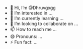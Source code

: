 - 👋 Hi, I’m @Dhruvgxgg
- 👀 I’m interested in ...
- 🌱 I’m currently learning ...
- 💞️ I’m looking to collaborate on ...
- 📫 How to reach me ...
- 😄 Pronouns: ...
- ⚡ Fun fact: ...

<!---
Dhruvgxgg/Dhruvgxgg is a ✨ special ✨ repository because its `README.md` (this file) appears on your GitHub profile.
You can click the Preview link to take a look at your changes.
--->
